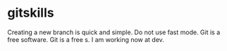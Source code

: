 # gitskills
Creating a new branch is quick and simple.
Do not use fast mode.
Git is a free software.
Git is a free s.
I am working now at dev.
